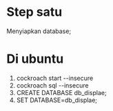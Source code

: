# Step satu
Menyiapkan database;
# Di ubuntu
  1. cockroach start --insecure
  2. cockroach sql --insecure
  3. CREATE DATABASE db_displae;
  4. SET DATABASE=db_displae;

  
